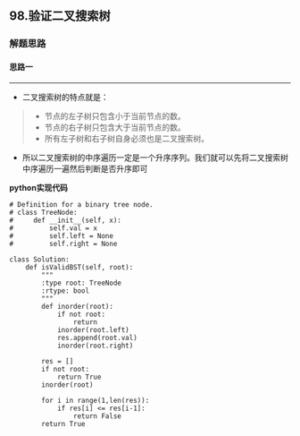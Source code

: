 ## 98.验证二叉搜索树
### 解题思路
#### 思路一
****
- 二叉搜索树的特点就是：
> - 节点的左子树只包含小于当前节点的数。  
> - 节点的右子树只包含大于当前节点的数。
> - 所有左子树和右子树自身必须也是二叉搜索树。
- 所以二叉搜索树的中序遍历一定是一个升序序列。我们就可以先将二叉搜索树中序遍历一遍然后判断是否升序即可

**python实现代码**
```
# Definition for a binary tree node.
# class TreeNode:
#     def __init__(self, x):
#         self.val = x
#         self.left = None
#         self.right = None

class Solution:
    def isValidBST(self, root):
        """
        :type root: TreeNode
        :rtype: bool
        """
        def inorder(root):
            if not root:
                return 
            inorder(root.left)
            res.append(root.val)
            inorder(root.right)
        
        res = []
        if not root:
            return True
        inorder(root)
        
        for i in range(1,len(res)):
            if res[i] <= res[i-1]:
                return False
        return True
        

```

